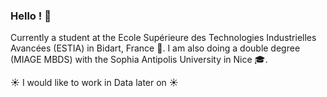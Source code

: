 ### Hello ! 👋

Currently a student at the Ecole Supérieure des Technologies Industrielles Avancées (ESTIA) in Bidart, France :ocean:. I am also doing a double degree (MIAGE MBDS) with the Sophia Antipolis University in Nice :mortar_board:.

:sunny: I would like to work in Data later on :sunny:

